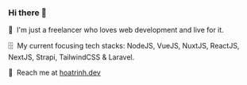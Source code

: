 ### Hi there 👋

<!--
**mrth2/mrth2** is a ✨ _special_ ✨ repository because its `README.md` (this file) appears on your GitHub profile.

Here are some ideas to get you started:

- 🔭 I’m currently working on ...
- 🌱 I’m currently learning ...
- 👯 I’m looking to collaborate on ...
- 🤔 I’m looking for help with ...
- 💬 Ask me about ...
- 📫 How to reach me: ...
- 😄 Pronouns: ...
- ⚡ Fun fact: ...
-->

🌱&nbsp;&nbsp;I'm just a freelancer who loves web development and live for it.

🗄️&nbsp;&nbsp;My current focusing tech stacks: NodeJS, VueJS, NuxtJS, ReactJS, NextJS, Strapi, TailwindCSS & Laravel.

💬&nbsp;&nbsp;Reach me at [hoatrinh.dev](https://hoatrinh.dev)

